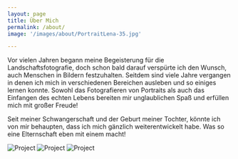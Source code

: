```yaml
---
layout: page
title: Über Mich
permalink: /about/
image: '/images/about/PortraitLena-35.jpg'

---
```


Vor vielen Jahren begann meine Begeisterung für die Landschaftsfotografie, doch schon bald darauf verspürte ich den Wunsch, auch Menschen in Bildern festzuhalten. Seitdem sind viele Jahre vergangen in denen ich mich in verschiedenen Bereichen ausleben und so einiges lernen konnte. Sowohl das Fotografieren von Portraits als auch das Einfangen des echten Lebens bereiten mir unglaublichen Spaß und erfüllen mich mit großer Freude! 

Seit meiner Schwangerschaft und der Geburt meiner Tochter, könnte ich von mir behaupten, dass ich mich gänzlich weiterentwickelt habe. Was so eine Elternschaft eben mit einem macht! 


<div class="gallery-box">
  <div class="gallery">
    <img src="/images/PortraitLena-28.jpg" loading="lazy" alt="Project">
    <img src="/images/PortraitLena-58.jpg" loading="lazy" alt="Project">
    <img src="/images/PortraitLena-2.jpg" loading="lazy" alt="Project"> 
    </div>
</div>






